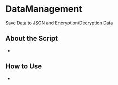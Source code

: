 # DataManagement
Save Data to JSON and Encryption/Decryption Data
## About the Script
- 
## How to Use
- 

